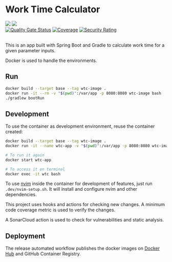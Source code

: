 # Work Time Calculator

<img src="https://img.shields.io/badge/Spring_Boot-F2F4F9?style=for-the-badge&logo=spring-boot" /> <img src="https://img.shields.io/badge/Github%20Actions-282a2e?style=for-the-badge&logo=githubactions&logoColor=367cfe" />
<br>
[![Quality Gate Status](https://sonarcloud.io/api/project_badges/measure?project=com.clocked%3Awork-time-calculator&metric=alert_status)](https://sonarcloud.io/summary/new_code?id=com.clocked%3Awork-time-calculator)
[![Coverage](https://sonarcloud.io/api/project_badges/measure?project=com.clocked%3Awork-time-calculator&metric=coverage)](https://sonarcloud.io/summary/new_code?id=com.clocked%3Awork-time-calculator)
[![Security Rating](https://sonarcloud.io/api/project_badges/measure?project=com.clocked%3Awork-time-calculator&metric=security_rating)](https://sonarcloud.io/summary/new_code?id=com.clocked%3Awork-time-calculator)
<br>
<br>

This is an app built with Spring Boot and Gradle to calculate work time for a given parameter inputs.

Docker is used to handle the environments.

## Run

```bash
docker build --target base --tag wtc-image .
docker run -it --rm -v "$(pwd)":/var/app -p 8080:8080 wtc-image bash
./gradlew bootRun
```

## Development

To use the container as development environment, reuse the container created:

```bash
docker build --target base --tag wtc-image .
docker run -it --name wtc-app -v "$(pwd)":/var/app -p 8080:8080 wtc-image bash

# To run it again
docker start wtc-app

# To access it on terminal
docker exec -it wtc bash
```

To use [nvim](https://neovim.io/) inside the container for development of features, just run `.dev/nvim-setup.sh`. It will install and configure nvim and other dependencies.

This project uses hooks and actions for checking new changes. A minimum code coverage metric is used to verify the changes.

A SonarCloud action is used to check for vulnerabilities and static analysis.

## Deployment

The release automated workflow publishes the docker images on [Docker Hub](https://hub.docker.com/r/clockedwtc/wtc/tags) and GitHub Container Registry.
